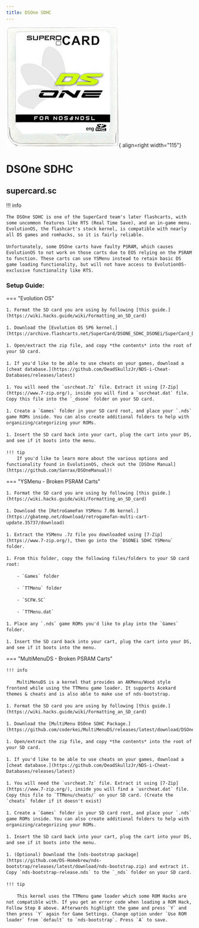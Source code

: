 ```yaml
---
title: DSOne SDHC
---
```


![DSOne SDHC](../images/dsone.png){ align=right width="115"}
# DSOne SDHC
## supercard.sc

!!! info
    
    The DSOne SDHC is one of the SuperCard team's later flashcarts, with some uncommon features like RTS (Real Time Save), and an in-game menu. EvolutionOS, the flashcart's stock kernel, is compatible with nearly all DS games and romhacks, so it is fairly reliable.

    Unfortunately, some DSOne carts have faulty PSRAM, which causes EvolutionOS to not work on those carts due to EOS relying on the PSRAM to function. These carts can use YSMenu instead to retain basic DS game loading functionality, but will not have access to EvolutionOS-exclusive functionality like RTS.

### Setup Guide:

=== "Evolution OS"

    1. Format the SD card you are using by following [this guide.](https://wiki.hacks.guide/wiki/Formatting_an_SD_card)
    
    1. Download the [Evolution OS SP6 kernel.](https://archive.flashcarts.net/SuperCard/DSONE_SDHC_DSONEi/SuperCard_DSONE_SDHC_EOS_sp6_20121206.zip)
    
    1. Open/extract the zip file, and copy *the contents* into the root of your SD card.
    
    1. If you'd like to be able to use cheats on your games, download a [cheat database.](https://github.com/DeadSkullzJr/NDS-i-Cheat-Databases/releases/latest)
    
    1. You will need the `usrcheat.7z` file. Extract it using [7-Zip](https://www.7-zip.org/), inside you will find a `usrcheat.dat` file. Copy this file into the `_dsone` folder on your SD card.
    
    1. Create a `Games` folder in your SD card root, and place your `.nds` game ROMs inside. You can also create additional folders to help with organizing/categorizing your ROMs.
    
    1. Insert the SD card back into your cart, plug the cart into your DS, and see if it boots into the menu.

    !!! tip
        If you'd like to learn more about the various options and functionality found in EvolutionOS, check out the [DSOne Manual](https://github.com/Sanrax/DSOneManual)!

=== "YSMenu - Broken PSRAM Carts"
    
    1. Format the SD card you are using by following [this guide.](https://wiki.hacks.guide/wiki/Formatting_an_SD_card)
    
    1. Download the [RetroGameFan YSMenu 7.06 kernel.](https://gbatemp.net/download/retrogamefan-multi-cart-update.35737/download)
    
    1. Extract the YSMenu .7z file you downloaded using [7-Zip](https://www.7-zip.org/), then go into the `DSONEi SDHC YSMenu` folder.
    
    1. From this folder, copy the following files/folders to your SD card root:
    
        - `Games` folder
    
        - `TTMenu` folder
    
        - `SCFW.SC`
    
        - `TTMenu.dat`
    
    1. Place any `.nds` game ROMs you'd like to play into the `Games` folder.
    
    1. Insert the SD card back into your cart, plug the cart into your DS, and see if it boots into the menu.

=== "MultiMenuDS - Broken PSRAM Carts"

    !!! info

        MultiMenuDS is a kernel that provides an AKMenu/Wood style frontend while using the TTMenu game loader. It supports Acekard themes & cheats and is also able to make use of nds-bootstrap.

    1. Format the SD card you are using by following [this guide.](https://wiki.hacks.guide/wiki/Formatting_an_SD_card)

    1. Download the [MultiMenu DSOne SDHC Package.](https://github.com/coderkei/MultiMenuDS/releases/latest/download/DSOneiSDHC_MultiMenu.zip)

    1. Open/extract the zip file, and copy *the contents* into the root of your SD card.

    1. If you'd like to be able to use cheats on your games, download a [cheat database.](https://github.com/DeadSkullzJr/NDS-i-Cheat-Databases/releases/latest)

    1. You will need the `usrcheat.7z` file. Extract it using [7-Zip](https://www.7-zip.org/), inside you will find a `usrcheat.dat` file. Copy this file to `TTMenu/cheats/` on your SD card. (Create the `cheats` folder if it doesn't exist)

    1. Create a `Games` folder in your SD card root, and place your `.nds` game ROMs inside. You can also create additional folders to help with organizing/categorizing your ROMs.

    1. Insert the SD card back into your cart, plug the cart into your DS, and see if it boots into the menu.

    1. (Optional) Download the [nds-bootstrap package](https://github.com/DS-Homebrew/nds-bootstrap/releases/latest/download/nds-bootstrap.zip) and extract it. Copy `nds-bootstrap-release.nds` to the `_nds` folder on your SD card.

    !!! tip

        This kernel uses the TTMenu game loader which some ROM Hacks are not compatible with. If you get an error code when loading a ROM Hack, Follow Step 8 above. Afterwards highlight the game and press `Y` and then press `Y` again for Game Settings. Change option under `Use ROM loader` from `default` to `nds-bootstrap`. Press `A` to save.